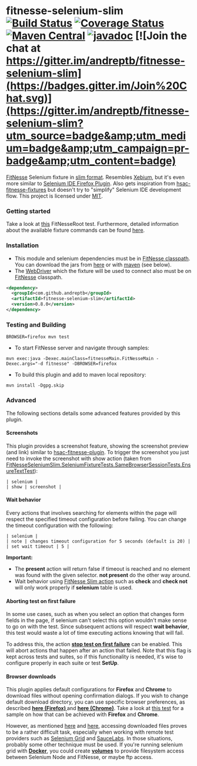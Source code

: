 fitnesse-selenium-slim [![Build Status](https://travis-ci.org/andreptb/fitnesse-selenium-slim.svg?branch=master)](https://travis-ci.org/andreptb/fitnesse-selenium-slim) [![Coverage Status](https://coveralls.io/repos/andreptb/fitnesse-selenium-slim/badge.svg?branch=master)](https://coveralls.io/r/andreptb/fitnesse-selenium-slim?branch=master) [![Maven Central](https://maven-badges.herokuapp.com/maven-central/com.github.andreptb/fitnesse-selenium-slim/badge.svg)](https://maven-badges.herokuapp.com/maven-central/com.github.andreptb/fitnesse-selenium-slim/) [![javadoc](http://javadoc-badge.appspot.com/com.github.andreptb/fitnesse-selenium-slim.svg?label=javadoc)](http://andreptb.github.io/fitnesse-selenium-slim/apidocs/index.html) [![Join the chat at https://gitter.im/andreptb/fitnesse-selenium-slim](https://badges.gitter.im/Join%20Chat.svg)](https://gitter.im/andreptb/fitnesse-selenium-slim?utm_source=badge&amp;utm_medium=badge&amp;utm_campaign=pr-badge&amp;utm_content=badge)
==============


[FitNesse](https://github.com/unclebob/fitnesse) Selenium fixture in [slim format](http://www.fitnesse.org/FitNesse.UserGuide.WritingAcceptanceTests.SliM). Resembles [Xebium](http://xebia.github.io/Xebium/), but it&apos;s even more similar to [Selenium IDE Firefox Plugin](http://www.seleniumhq.org/projects/ide/). Also gets inspiration from [hsac-fitnesse-fixtures](https://github.com/fhoeben/hsac-fitnesse-fixtures) but doesn&apos;t try to &quot;simplify&quot; Selenium IDE development flow. This project is licensed under [MIT](LICENSE).

###  Getting started

Take a look at [this](fitnesse/FitNesseRoot/FitNesseSeleniumSlim/BasicUsageSample/content.txt) FitNesseRoot test. Furthermore, detailed information about the available fixture commands can be found  [here](http://andreptb.github.io/fitnesse-selenium-slim/apidocs/com/github/andreptb/fitnesse/SeleniumFixture.html#browserAvailable--).

### Installation

* This module and selenium dependencies must be in [FitNesse classpath](http://www.fitnesse.org/FitNesse.FullReferenceGuide.UserGuide.WritingAcceptanceTests.ClassPath). You can download the jars from [here](http://repo1.maven.org/maven2/com/github/andreptb/fitnesse-selenium-slim/) or with [maven](https://github.com/lvonk/fitnesse-maven-classpath) (see below).
* The [WebDriver](http://www.seleniumhq.org/projects/webdriver/) which the fixture will be used to connect also must be on [FitNesse](https://github.com/unclebob/fitnesse) classpath.

```xml
<dependency>
  <groupId>com.github.andreptb</groupId>
  <artifactId>fitnesse-selenium-slim</artifactId>
  <version>0.8.0</version>
</dependency>
```

### Testing and Building
```
BROWSER=firefox mvn test
```

* To start FitNesse server and navigate through samples:

```
mvn exec:java -Dexec.mainClass=fitnesseMain.FitNesseMain -Dexec.args="-d fitnesse" -DBROWSER=firefox
```

* To build this plugin and add to maven local repository:

```
mvn install -Dgpg.skip
```

### Advanced

The following sections details some advanced features provided by this plugin.

#### Screenshots

This plugin provides a screenshot feature, showing the screenshot preview (and link) similar to [hsac-fitnesse-plugin](https://github.com/fhoeben/hsac-fitnesse-plugin). To trigger the screenshot you just need to invoke the screenshot with show action (taken from [FitNesseSeleniumSlim.SeleniumFixtureTests.SameBrowserSessionTests.EnsureTextTest](fitnesse/FitNesseRoot/FitNesseSeleniumSlim/SeleniumFixtureTests/SameBrowserSessionTests/EnsureTextTest/content.txt)):

```
| selenium |
| show | screenshot |
```

#### Wait behavior

Every actions that involves searching for elements within the page will respect the specified timeout configuration before failing. You can change the timeout configuration with the following:

```
| selenium |
| note | changes timeout configuration for 5 seconds (default is 20) |
| set wait timeout | 5 |
```

**Important:**
* The **present** action will return false if timeout is reached and no element was found with the given selector. **not present** do the other way around.
* Wait behavior using [FitNesse Slim action](http://www.fitnesse.org/FitNesse.FullReferenceGuide.UserGuide.WritingAcceptanceTests.SliM.ScriptTable) such as **check** and **check not** will only work properly if **selenium** table is used.


#### Aborting test on first failure

In some use cases, such as when you select an option that changes form fields in the page, if selenium can't select this option wouldn't make sense to go on with the test.
Since subsequent actions will respect **wait behavior**, this test would waste a lot of time executing actions knowing that will fail.

To address this, the action **[stop test on first failure](http://andreptb.github.io/fitnesse-selenium-slim/apidocs/com/github/andreptb/fitnesse/SeleniumFixture.html#stopTestOnFirstFailure-java.lang.boolean-)** can be enabled. This will abort actions that happen after an action that failed. Note that this flag is kept across tests and suites, so if this functionality is needed, it's wise to configure properly in each suite or test **SetUp**.

#### Browser downloads

This plugin applies default configurations for **Firefox** and **Chrome** to download files without opening confirmation dialogs.
If you wish to change default download directory, you can use specific browser preferences, as described **[here (Firefox) ](http://stackoverflow.com/questions/25240468/change-firefox-default-download-settings-within-selenium)** and **[here (Chrome)](http://stackoverflow.com/questions/23530399/chrome-web-driver-download-files)**. Take a look at [this test](fitnesse/FitNesseRoot/FitNesseSeleniumSlim/SeleniumFixtureTests/ManualTests/DownloadFileTest/content.txt) for a sample on how that can be achieved with **Firefox** and **Chrome**.

However, as mentioned [here](http://stackoverflow.com/questions/12002324/waiting-for-file-to-download-on-selenium-grid) and [here](https://blog.codecentric.de/en/2010/07/file-downloads-with-selenium-mission-impossible/), accessing downloaded files proves to be a rather difficult task, especially when working with remote test providers such as [Selenium Grid](http://www.seleniumhq.org/projects/grid/) and [SauceLabs](https://saucelabs.com/). In those situations, probably some other technique must be used. If you're running selenium grid with **[Docker](https://www.docker.com/)**, you could create **[volumes](https://docs.docker.com/userguide/dockervolumes/)** to provide filesystem access between Selenium Node and FitNesse, or maybe ftp access.
